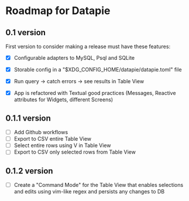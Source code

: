 # Roadmap for Datapie

## 0.1 version

First version to consider making a release must have these features:

- [x] Configurable adapters to MySQL, Psql and SQLite
- [x] Storable config in a "$XDG_CONFIG_HOME/datapie/datapie.toml" file
- [x] Run query -> catch errors -> see results in Table View
- [x] App is refactored with Textual good practices (Messages, Reactive attributes for Widgets, different Screens)


## 0.1.1 version

- [ ] Add Github workflows
- [ ] Export to CSV entire Table View
- [ ] Select entire rows using V in Table View
- [ ] Export to CSV only selected rows from Table View

## 0.1.2 version

- [ ] Create a "Command Mode" for the Table View that enables selections and edits using vim-like regex and persists any changes to DB
